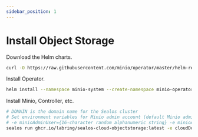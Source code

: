 ```yaml
---
sidebar_position: 1
---
```


# Install Object Storage

Download the Helm charts.

```bash
curl -O https://raw.githubusercontent.com/minio/operator/master/helm-releases/operator-5.0.6.tgz
```

Install Operator.

```bash
helm install --namespace minio-system --create-namespace minio-operator operator-5.0.6.tgz
```

Install Minio, Controller, etc.

```bash
# DOMAIN is the domain name for the Sealos cluster
# Set environment variables for Minio admin account (default Minio admin account is username/passw0rd)
# -e minioAdminUser={16-character random alphanumeric string} -e minioAdminPassword={32-character random alphanumeric string}
sealos run ghcr.io/labring/sealos-cloud-objectstorage:latest -e cloudDomain={DOMAIN}
```
